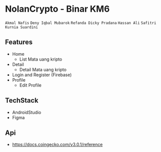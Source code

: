 
# NolanCrypto - Binar KM6

```Akmal Nafis```
```Deny Iqbal Mubarok```
```Refanda Dicky Pradana```
```Hassan Ali```
```Safitri Kurnia Suardini```



## Features

- Home
    - List Mata uang kripto
- Detail
    - Detail Mata uang kripto
- Login and Register (Firebase)
- Profile
    - Edit Profile


## TechStack
- AndroidStudio
- Figma

## Api 
- https://docs.coingecko.com/v3.0.1/reference



